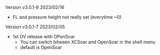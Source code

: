 Version v3.0.1-8  2023/02/16
* FL and pressure height not really set (everytime ~0)

Version v3.0.1-7 2023/02/05
 
* 1st OV release with OPenSoar
    * You can switch bitween XCSoar and OpenSoar in the shell menu
    * default is OpenSoar
